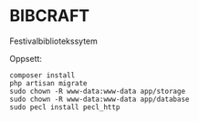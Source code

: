 BIBCRAFT
============

Festivalbibliotekssytem

Oppsett:

    composer install
    php artisan migrate
    sudo chown -R www-data:www-data app/storage
    sudo chown -R www-data:www-data app/database 
    sudo pecl install pecl_http

